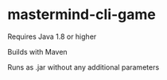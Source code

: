# mastermind-cli-game

Requires Java 1.8 or higher

Builds with Maven

Runs as .jar without any additional parameters 
